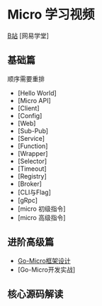 # Micro 学习视频

[B站](https://space.bilibili.com/478093818)
[网易学堂]

## 基础篇

顺序需要重排

- [Hello World] 
- [Micro API] 
- [Client] 
- [Config] 
- [Web] 
- [Sub-Pub] 
- [Service] 
- [Function] 
- [Wrapper] 
- [Selector]
- [Timeout] 
- [Registry] 
- [Broker] 
- [CLI与Flag] 
- [gRpc]
- [micro 初级指令]
- [micro 高级指令]

## 进阶高级篇

- [Go-Micro框架设计](https://www.bilibili.com/video/av73488208)
- [Go-Micro开发实战]

## 核心源码解读

